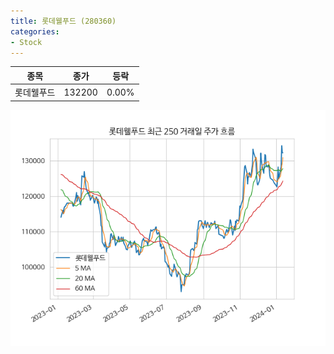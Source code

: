 ```yaml
---
title: 롯데웰푸드 (280360)
categories:
- Stock
---
```


|종목|종가|등락|
|----|----|----|
|롯데웰푸드|132200|0.00%|

<!-- more -->

![280360](/assets/images/stock/280360.png)